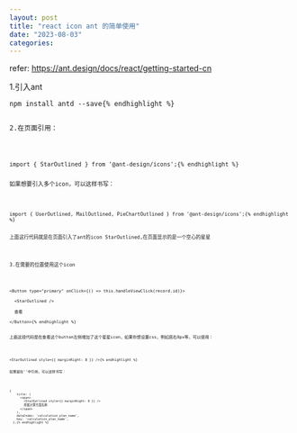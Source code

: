 ```yaml
---
layout: post
title: "react icon ant 的简单使用"
date: "2023-08-03"
categories: 
---
```

<p>refer: <a href="https://ant.design/docs/react/getting-started-cn">https://ant.design/docs/react/getting-started-cn</a></p>

<p>1.引入ant</p>

<pre>
<code>npm install antd --save{% endhighlight %}

<p>2.在页面引用：</p>

<pre>
<code>import { StarOutlined } from &#39;@ant-design/icons&#39;;{% endhighlight %}

<p>如果想要引入多个icon，可以这样书写：</p>

<pre>
<code>import { UserOutlined, MailOutlined, PieChartOutlined } from &#39;@ant-design/icons&#39;;{% endhighlight %}

<p>上面这行代码就是在页面引入了ant的icon StarOutlined,在页面显示的是一个空心的星星</p>

<p>3.在需要的位置使用这个icon</p>

<pre>
<code>&lt;Button type=&quot;primary&quot; onClick={() =&gt; this.handleViewClick(record.id)}&gt;

&nbsp; &lt;StarOutlined /&gt;

&nbsp; 查看

&lt;/Button&gt;{% endhighlight %}

<p>上面这段代码是在查看这个button左侧增加了这个星星icon，如果你想设置css，例如居右8px等，可以使用：</p>

<pre>
<code>&lt;StarOutlined style={{ marginRight: 8 }} /&gt;{% endhighlight %}

<p>如果是在&#39;&#39;中引用，可以这样书写：</p>

<pre>
<code>{
    title: (
      &lt;span&gt;
        &lt;StarOutlined style={{ marginRight: 8 }} /&gt;
        所属计算方案名称
      &lt;/span&gt;
    ),
    dataIndex: &#39;calculation_plan_name&#39;,
    key: &#39;calculation_plan_name&#39;,
  },{% endhighlight %}

